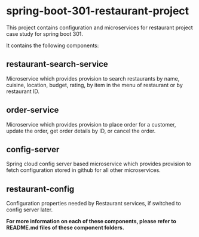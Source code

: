 # spring-boot-301-restaurant-project
This project contains configuration and microservices for restaurant project case study for spring boot 301.

It contains the following components:

## restaurant-search-service

Microservice which provides provision to search restaurants by name, cuisine, location, budget, rating, by item in the menu of restaurant or by restaurant ID.

## order-service

Microservice which provides provision to place order for a customer, update the order, get order details by ID, or cancel the order.

## config-server

Spring cloud config server based microservice which provides provision to fetch configuration stored in github for all other microservices.

## restaurant-config

Configuration properties needed by Restaurant services, if switched to config server later.


**For more information on each of these components, please refer to README.md files of these component folders.**
